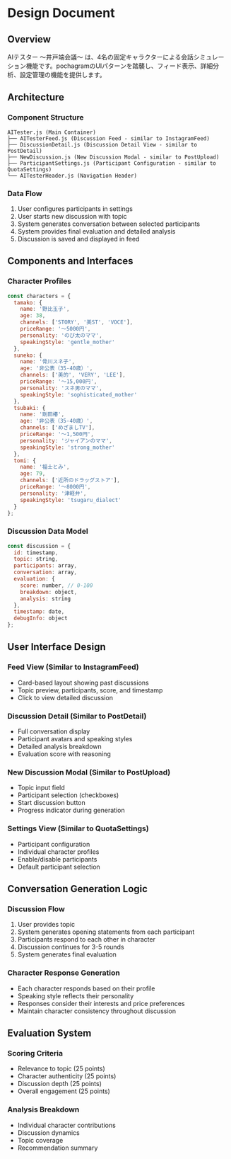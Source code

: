 # Design Document

## Overview

AIテスター ～井戸端会議～ は、4名の固定キャラクターによる会話シミュレーション機能です。pochagramのUIパターンを踏襲し、フィード表示、詳細分析、設定管理の機能を提供します。

## Architecture

### Component Structure
```
AITester.js (Main Container)
├── AITesterFeed.js (Discussion Feed - similar to InstagramFeed)
├── DiscussionDetail.js (Discussion Detail View - similar to PostDetail)
├── NewDiscussion.js (New Discussion Modal - similar to PostUpload)
├── ParticipantSettings.js (Participant Configuration - similar to QuotaSettings)
└── AITesterHeader.js (Navigation Header)
```

### Data Flow
1. User configures participants in settings
2. User starts new discussion with topic
3. System generates conversation between selected participants
4. System provides final evaluation and detailed analysis
5. Discussion is saved and displayed in feed

## Components and Interfaces

### Character Profiles
```javascript
const characters = {
  tamako: {
    name: '野比玉子',
    age: 38,
    channels: ['STORY', '美ST', 'VOCE'],
    priceRange: '～5000円',
    personality: 'のび太のママ',
    speakingStyle: 'gentle_mother'
  },
  suneko: {
    name: '骨川スネ子', 
    age: '非公表（35-40歳）',
    channels: ['美的', 'VERY', 'LEE'],
    priceRange: '～15,000円',
    personality: 'スネ男のママ',
    speakingStyle: 'sophisticated_mother'
  },
  tsubaki: {
    name: '剛田椿',
    age: '非公表（35-40歳）', 
    channels: ['めざましTV'],
    priceRange: '～1,500円',
    personality: 'ジャイアンのママ',
    speakingStyle: 'strong_mother'
  },
  tomi: {
    name: '福士とみ',
    age: 79,
    channels: ['近所のドラッグストア'],
    priceRange: '～8000円',
    personality: '津軽弁',
    speakingStyle: 'tsugaru_dialect'
  }
};
```

### Discussion Data Model
```javascript
const discussion = {
  id: timestamp,
  topic: string,
  participants: array,
  conversation: array,
  evaluation: {
    score: number, // 0-100
    breakdown: object,
    analysis: string
  },
  timestamp: date,
  debugInfo: object
};
```

## User Interface Design

### Feed View (Similar to InstagramFeed)
- Card-based layout showing past discussions
- Topic preview, participants, score, and timestamp
- Click to view detailed discussion

### Discussion Detail (Similar to PostDetail)
- Full conversation display
- Participant avatars and speaking styles
- Detailed analysis breakdown
- Evaluation score with reasoning

### New Discussion Modal (Similar to PostUpload)
- Topic input field
- Participant selection (checkboxes)
- Start discussion button
- Progress indicator during generation

### Settings View (Similar to QuotaSettings)
- Participant configuration
- Individual character profiles
- Enable/disable participants
- Default participant selection

## Conversation Generation Logic

### Discussion Flow
1. User provides topic
2. System generates opening statements from each participant
3. Participants respond to each other in character
4. Discussion continues for 3-5 rounds
5. System generates final evaluation

### Character Response Generation
- Each character responds based on their profile
- Speaking style reflects their personality
- Responses consider their interests and price preferences
- Maintain character consistency throughout discussion

## Evaluation System

### Scoring Criteria
- Relevance to topic (25 points)
- Character authenticity (25 points)
- Discussion depth (25 points)
- Overall engagement (25 points)

### Analysis Breakdown
- Individual character contributions
- Discussion dynamics
- Topic coverage
- Recommendation summary